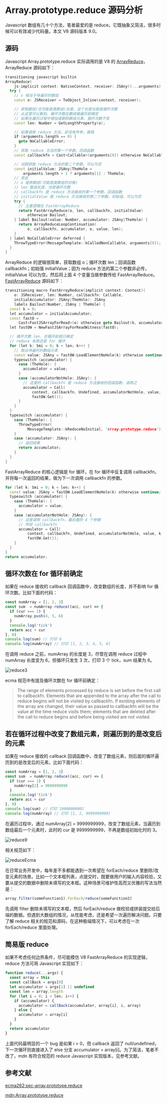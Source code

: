 # Array.prototype.reduce 源码分析

Javascript 数组有几十个方法，笔者最爱的是 reduce。它既抽象又简洁，很多时候可以有效减少代码量。本文 V8 源码版本 9.0。

## 源码

Javascript Array.prototype.reduce 实际调用的是 V8 的 [ArrayReduce](https://chromium.googlesource.com/v8/v8.git/+/refs/heads/9.0-lkgr/src/builtins/array-reduce.tq#161)，ArrayReduce 源码如下：

```c++
transitioning javascript builtin
ArrayReduce(
    js-implicit context: NativeContext, receiver: JSAny)(...arguments): JSAny {
  try {
    // o 相当于待遍历的数组
    const o: JSReceiver = ToObject_Inline(context, receiver);

    // 获取数组(也可能是类数组)长度，这个长度也就是循环次数
    // 从这里可以看到，循环次数在数组被遍历前确定
    // 如果在遍历过程中增加或删除数组元素，循环次数不变
    const len: Number = GetLengthProperty(o);

    // 如果调用 reduce 方法，却没有传参，报错
    if (arguments.length == 0) {
      goto NoCallableError;
    }
    // 获取 reduce 方法的第一个参数，回调函数
    const callbackfn = Cast<Callable>(arguments[0]) otherwise NoCallableError;

    // 试图获取 reduce 方法的第二个参数，可以为空
    const initialValue: JSAny|TheHole =
        arguments.length > 1 ? arguments[1] : TheHole;
    // 至此
    // o 是原数组(可能是类数组的对象)
    // len 数组长度，也是循环次数
    // callbackfn 是 reduce 方法接收的第一个参数，回调函数
    // initialValue 是 reduce 方法接收的第二个参数，初始值，可以为空
    try {
      // 主要逻辑在 FastArrayReduce
      return FastArrayReduce(o, len, callbackfn, initialValue)
          otherwise Bailout;
    } label Bailout(value: Number, accumulator: JSAny|TheHole) {
      return ArrayReduceLoopContinuation(
          o, callbackfn, accumulator, o, value, len);
    }
  } label NoCallableError deferred {
    ThrowTypeError(MessageTemplate::kCalledNonCallable, arguments[0]);
  }
}
```

ArrayReduce 的逻辑很简单，获取数组 o；循环次数 len；回调函数 callbackfn；初始值 initialValue；因为 reduce 方法的第二个参数非必传，initialValue 可以为空。然后将上面 4 个变量当做参数传给 FastArrayReduce。[FastArrayReduce](https://chromium.googlesource.com/v8/v8.git/+/refs/heads/9.0-lkgr/src/builtins/array-reduce.tq#118) 源码如下：

```c++
transitioning macro FastArrayReduce(implicit context: Context)(
    o: JSReceiver, len: Number, callbackfn: Callable,
    initialAccumulator: JSAny|TheHole): JSAny
    labels Bailout(Number, JSAny | TheHole) {
  const k = 0;
  let accumulator = initialAccumulator;
  const fastO =
      Cast<FastJSArrayForRead>(o) otherwise goto Bailout(k, accumulator);
  let fastOW = NewFastJSArrayForReadWitness(fastO);

  // 循环次数 len，在循环前就已确定
  // reduce 本质还是 for 循环
  for (let k: Smi = 0; k < len; k++) {
    // 取出待遍历的数组元素
    const value: JSAny = fastOW.LoadElementNoHole(k) otherwise continue;
    typeswitch (accumulator) {
      case (TheHole): {
        accumulator = value;
      }
      case (accumulatorNotHole: JSAny): {
        // 这里的 callbackfn 是 reduce 方法接收的回调函数，调用之
        accumulator = Call(
            context, callbackfn, Undefined, accumulatorNotHole, value, k,
            fastOW.Get());
      }
    }
  }
  typeswitch (accumulator) {
    case (TheHole): {
      ThrowTypeError(
          MessageTemplate::kReduceNoInitial, 'Array.prototype.reduce');
    }
    case (accumulator: JSAny): {
      // 返回结果
      return accumulator;
    }
  }
}
```

FastArrayReduce 的核心逻辑是 for 循环，在 for 循环中反复调用 callbackfn，并将每一次返回的结果，做为下一次调用 callbackfn 的参数。

```c++
for (let k: Smi = 0; k < len; k++) {
  const value: JSAny = fastOW.LoadElementNoHole(k) otherwise continue;
  typeswitch (accumulator) {
    case (TheHole): {
      accumulator = value;
    }
    case (accumulatorNotHole: JSAny): {
      // 这里调用 callbackfn，最后面的 4 个参数
      // 传给 callbackfn 
      accumulator = Call(
          context, callbackfn, Undefined, accumulatorNotHole, value, k,
          fastOW.Get());
    }
  }
}
return accumulator;
```

## 循环次数在 for 循环前确定

如果在 reduce 接收的 callback 回调函数中，改变数组的长度，并不影响 for 循环次数。比如下面的代码：

```Javascript
const numArray = [1, 2, 3]
const sum  = numArray.reduce((acc, cur) => {
  if (cur === 1) {
    numArray.push(4, 5, 6)
  }
  console.log('tick')
  return acc + cur
}, 0)
console.log(sum) // 打印 6
console.log(numArray) // 打印 [1, 2, 3, 4, 5, 6]
```

在调用 reduce 之前，numArray 的长度是 3，尽管在调用 reduce 过程中 numArray 长度变为 6，但循环只发生 3 次，打印 3 个 tick，sum 结果为 6。

![reduce3](https://raw.githubusercontent.com/xudale/blog/master/assets/reduce3.png)

ecma 规范中有提及循环次数在 for 循环前确定：

> The range of elements processed by reduce is set before the first call to callbackfn. Elements that are appended to the array after the call to reduce begins will not be visited by callbackfn. If existing elements of the array are changed, their value as passed to callbackfn will be the value at the time reduce visits them; elements that are deleted after the call to reduce begins and before being visited are not visited.

## 若在循环过程中改变了数组元素，则遍历到的是改变后的元素

如果在 reduce 接收的 callback 回调函数中，改变了数组元素，则后面的循环遍历到的是改变后的元素，比如下面代码：

```Javascript
const numArray = [1, 2, 3]
const sum  = numArray.reduce((acc, cur) => {
  if (cur === 1) {
    numArray[2] = 9999999999
  }
  console.log('tick')
  return acc + cur
}, 0)
console.log(sum) // 打印 10000000002
console.log(numArray) // 打印 [1, 2, 9999999999]
```

在遍历过程中，通过 numArray[2] = 9999999999，改变了数组元素，当遍历到数组最后一个元素时，此时的 cur 是 9999999999，不再是数组初始化时的 3。

![reduce9](https://raw.githubusercontent.com/xudale/blog/master/assets/reduce9.png)

相关规范如下：

![reduceEcma](https://raw.githubusercontent.com/xudale/blog/master/assets/reduceEcma.png)

在日常业务开发中，每年差不多都能遇到一次希望在 forEach/reduce 里删除/改变元素的场景。比如一个文本框列表，点提交时，既要做用户的输入内容校验，又要从提交的数据中删除未填写的文本框。这种场景可维护性高而又优雅的写法当然是：

```Javascript
array.filter(someFunction1).forEach/reduce(someFunction2)
```

先调用 filter 删除未填写的文本框，然后 forEach/reduce 做校验或拼装提交给后端的数据。但遇到大数组的情况，从性能考虑，还是希望一次遍历解决问题。只要了解 reduce 相关的规范和源码，在这种极端情况下，可以考虑在一次 forEach/reduce 里面处理。


## 简易版 reduce

如果不考虑任何边界条件，尽可能模仿 V8 FastArrayReduce 的实现逻辑，reduce 方法可用 Javascript 实现如下：

```Javascript
function reduce(...args) {
  const array = this
  const callBack = args[0]
  let accumulator = args[1] || undefined
  const len = array.length
  for (let i = 0; i < len; i++) {
    if (accumulator) {
      accumulator = callBack(accumulator, array[i], i, array)
    } else {
      accumulator = array[i]
    }
  }
  return accumulator
}
```

上面代码最明显的一个 bug 是如果 i > 0，但 callback 返回了 null/undefined，下一次循环则直接进入了 else 分支 accumulator = array[i]。为了简洁，笔者不改了，mdn 有符合规范的 reduce Javascript 实现版本，见参考文献。


## 参考文献

[ecma262:sec-array.prototype.reduce](https://tc39.es/ecma262/#sec-array.prototype.reduce)

[mdn:Array.prototype.reduce](https://developer.mozilla.org/zh-TW/docs/Web/JavaScript/Reference/Global_Objects/Array/Reduce)



















